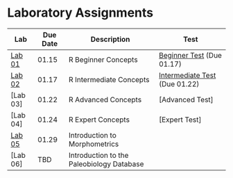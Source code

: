# Laboratory Assignments

Lab | Due Date | Description | Test
--- | -------- | ----------- | ----
[Lab 01](/Labs/Lab01.md) | 01.15 | R Beginner Concepts | [Beginner Test](/Labs/Tests/BeginnerTest.md) (Due 01.17)
[Lab 02](/Labs/Lab02.md) | 01.17 | R Intermediate Concepts | [Intermediate Test](Labs/Tests/IntermediateTest.md) (Due 01.22)
[Lab 03] | 01.22 | R Advanced Concepts | [Advanced Test]
[Lab 04] | 01.24 | R Expert Concepts | [Expert Test]
[Lab 05](/Labs/Lab05.md) | 01.29 | Introduction to Morphometrics
[Lab 06] | TBD | Introduction to the Paleobiology Database
